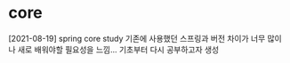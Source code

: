 # core
[2021-08-19] spring core study 기존에 사용했던 스프링과 버전 차이가 너무 많이 나 새로 배워야할 필요성을 느낌... 기초부터 다시 공부하고자 생성


